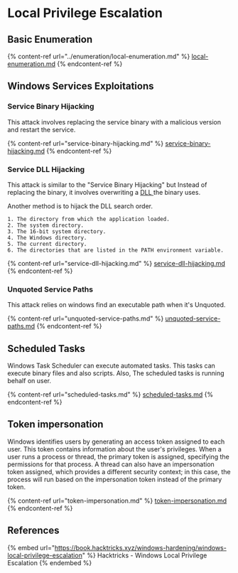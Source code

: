 # Local Privilege Escalation

## Basic Enumeration

{% content-ref url="../enumeration/local-enumeration.md" %}
[local-enumeration.md](../enumeration/local-enumeration.md)
{% endcontent-ref %}

## Windows Services Exploitations

### Service Binary Hijacking

This attack involves replacing the service binary with a malicious version and restart the service.

{% content-ref url="service-binary-hijacking.md" %}
[service-binary-hijacking.md](service-binary-hijacking.md)
{% endcontent-ref %}

### Service DLL Hijacking

This attack is similar to the "Service Binary Hijacking" but Instead of replacing the binary, it involves overwriting a [DLL ](https://en.wikipedia.org/wiki/Dynamic-link\_library)the binary uses.

Another method is to hijack the DLL search order.

```
1. The directory from which the application loaded.
2. The system directory.
3. The 16-bit system directory.
4. The Windows directory. 
5. The current directory.
6. The directories that are listed in the PATH environment variable.
```

{% content-ref url="service-dll-hijacking.md" %}
[service-dll-hijacking.md](service-dll-hijacking.md)
{% endcontent-ref %}

### Unquoted Service Paths

This attack relies on windows find an executable path when it's Unquoted.

{% content-ref url="unquoted-service-paths.md" %}
[unquoted-service-paths.md](unquoted-service-paths.md)
{% endcontent-ref %}

## Scheduled Tasks

Windows Task Scheduler can execute automated tasks. This tasks can execute binary files and also scripts. Also, The scheduled tasks is running behalf on user.

{% content-ref url="scheduled-tasks.md" %}
[scheduled-tasks.md](scheduled-tasks.md)
{% endcontent-ref %}

## Token impersonation

Windows identifies users by generating an access token assigned to each user. This token contains information about the user's privileges. When a user runs a process or thread, the primary token is assigned, specifying the permissions for that process. A thread can also have an impersonation token assigned, which provides a different security context; in this case, the process will run based on the impersonation token instead of the primary token.

{% content-ref url="token-impersonation.md" %}
[token-impersonation.md](token-impersonation.md)
{% endcontent-ref %}

## References

{% embed url="https://book.hacktricks.xyz/windows-hardening/windows-local-privilege-escalation" %}
Hacktricks - Windows Local Privilege Escalation
{% endembed %}
